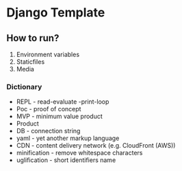 # Django Template

## How to run?
1. Environment variables
2. Staticfiles
3. Media

### Dictionary
- REPL - read-evaluate -print-loop
- Poc - proof of concept
- MVP - minimum value product
- Product
- DB - connection string
- yaml - yet another markup language
- CDN - content delivery network (e.g. CloudFront (AWS))
- minification - remove whitespace characters
- uglification - short identifiers name
